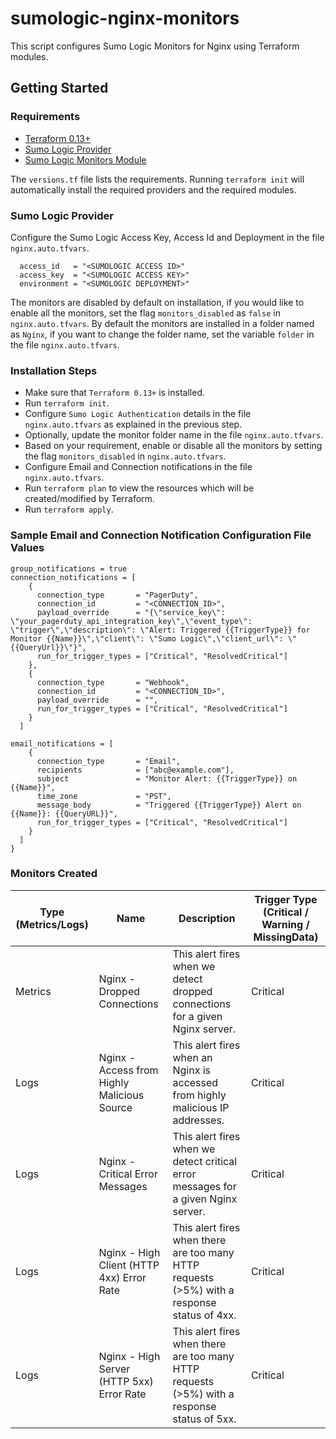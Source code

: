 # sumologic-nginx-monitors

This script configures Sumo Logic Monitors for Nginx using Terraform modules.

## Getting Started

### Requirements

* [Terraform 0.13+](https://www.terraform.io/downloads.html)
* [Sumo Logic Provider](https://registry.terraform.io/providers/SumoLogic/sumologic/latest/docs)
* [Sumo Logic Monitors Module](https://registry.terraform.io/modules/SumoLogic/sumo-logic-monitor/sumologic/latest)


The `versions.tf` file lists the requirements.
Running `terraform init` will automatically install the required providers and the required modules.


### Sumo Logic Provider

Configure the Sumo Logic Access Key, Access Id and Deployment in the file `nginx.auto.tfvars`.

```shell
  access_id   = "<SUMOLOGIC ACCESS ID>"
  access_key  = "<SUMOLOGIC ACCESS KEY>"
  environment = "<SUMOLOGIC DEPLOYMENT>"
```
The monitors are disabled by default on installation, if you would like to enable all the monitors, set the flag `monitors_disabled` as `false` in `nginx.auto.tfvars`.
By default the monitors are installed in a folder named as `Nginx`, if you want to change the folder name, set the variable `folder` in the file `nginx.auto.tfvars`.

### Installation Steps

* Make sure that `Terraform 0.13+` is installed.
* Run `terraform init`.
* Configure `Sumo Logic Authentication` details in the file `nginx.auto.tfvars` as explained in the previous step.
* Optionally, update the monitor folder name in the file ``nginx.auto.tfvars``.
* Based on your requirement, enable or disable all the monitors by setting the flag `monitors_disabled` in `nginx.auto.tfvars`.
* Configure Email and Connection notifications in the file `nginx.auto.tfvars`.
* Run `terraform plan` to view the resources which will be created/modified by Terraform.
* Run `terraform apply`.

### Sample Email and Connection Notification Configuration File Values

```shell
group_notifications = true
connection_notifications = [
    {
      connection_type       = "PagerDuty",
      connection_id         = "<CONNECTION_ID>",
      payload_override      = "{\"service_key\": \"your_pagerduty_api_integration_key\",\"event_type\": \"trigger\",\"description\": \"Alert: Triggered {{TriggerType}} for Monitor {{Name}}\",\"client\": \"Sumo Logic\",\"client_url\": \"{{QueryUrl}}\"}",
      run_for_trigger_types = ["Critical", "ResolvedCritical"]
    },
    {
      connection_type       = "Webhook",
      connection_id         = "<CONNECTION_ID>",
      payload_override      = "",
      run_for_trigger_types = ["Critical", "ResolvedCritical"]
    }
  ]

email_notifications = [
    {
      connection_type       = "Email",
      recipients            = ["abc@example.com"],
      subject               = "Monitor Alert: {{TriggerType}} on {{Name}}",
      time_zone             = "PST",
      message_body          = "Triggered {{TriggerType}} Alert on {{Name}}: {{QueryURL}}",
      run_for_trigger_types = ["Critical", "ResolvedCritical"]
    }
  ]
}
```

### Monitors Created

| Type (Metrics/Logs)|Name|Description|Trigger Type (Critical / Warning / MissingData)|
|---|---|---|---|
|Metrics|Nginx - Dropped Connections|This alert fires when we detect dropped connections for a given Nginx server.|Critical|
|Logs|Nginx - Access from Highly Malicious Source|This alert fires when an Nginx is accessed from highly malicious IP addresses.|Critical|
|Logs|Nginx - Critical Error Messages|This alert fires when we detect critical error messages for a given Nginx server.|Critical|
|Logs|Nginx - High Client (HTTP 4xx) Error Rate|This alert fires when there are too many HTTP requests (>5%) with a response status of 4xx.|Critical|
|Logs|Nginx - High Server (HTTP 5xx) Error Rate|This alert fires when there are too many HTTP requests (>5%) with a response status of 5xx.|Critical|

